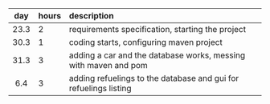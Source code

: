 | day | hours | description  |
| :----:|:-----| :-----|
| 23.3 | 2    | requirements specification, starting the project |
| 30.3 | 1    | coding starts, configuring maven project |
| 31.3 | 3    | adding a car and the database works, messing with maven and pom |
| 6.4  | 3    | adding refuelings to the database and gui for refuelings listing|

